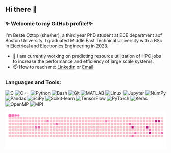 ## Hi there 👋
### ✨ Welcome to my GitHub profile!✨


I'm Beste Oztop (she/her), a third year PhD student at ECE department aof Boston University. I graduated Middle East Technical University with a BSc in Electrical and Electronics Engineering in 2023.  


- 🔭 I am currently working on predicting resource utilization of HPC jobs to increase the performance and efficiency of large scale systems.
- 📫 How to reach me: [LinkedIn](https://www.linkedin.com/in/beste-oztop/) or [Email](boztop@bu.edu)

### Languages and Tools:
![C](https://img.shields.io/badge/C-00599C?style=flat-square&logo=C&logoColor=white)
![C++](https://img.shields.io/badge/C++-00599C?style=flat-square&logo=C%2B%2B&logoColor=white)
![Python](https://img.shields.io/badge/Python-3776AB?style=flat-square&logo=Python&logoColor=white)
![Bash](https://img.shields.io/badge/Bash-4EAA25?style=flat-square&logo=GNU-Bash&logoColor=white)
![Git](https://img.shields.io/badge/Git-F05032?style=flat-square&logo=Git&logoColor=white)
![MATLAB](https://img.shields.io/badge/MATLAB-0076A8?style=flat-square&logo=MATLAB&logoColor=white)
![Linux](https://img.shields.io/badge/Linux-FCC624?style=flat-square&logo=Linux&logoColor=black)
![Jupyter](https://img.shields.io/badge/Jupyter-F37626?style=flat-square&logo=Jupyter&logoColor=white)
![NumPy](https://img.shields.io/badge/NumPy-013243?style=flat-square&logo=NumPy&logoColor=white)
![Pandas](https://img.shields.io/badge/Pandas-150458?style=flat-square&logo=Pandas&logoColor=white)
![SciPy](https://img.shields.io/badge/SciPy-8CAAE6?style=flat-square&logo=SciPy&logoColor=white)
![Scikit-learn](https://img.shields.io/badge/Scikit-learn-F7931E?style=flat-square&logo=scikit-learn&logoColor=white)
![TensorFlow](https://img.shields.io/badge/TensorFlow-FF6F00?style=flat-square&logo=TensorFlow&logoColor=white)
![PyTorch](https://img.shields.io/badge/PyTorch-EE4C30?style=flat-square&logo=PyTorch&logoColor=white)
![Keras](https://img.shields.io/badge/Keras-D00000?style=flat-square&logo=Keras&logoColor=white)
![OpenMP](https://img.shields.io/badge/OpenMP-FF6A00?style=flat-square&logo=OpenMP&logoColor=white)
![MPI](https://img.shields.io/badge/MPI-FF6A00?style=flat-square&logo=OpenMP&logoColor=white)


![Snake animation](https://github.com/beste-oztop/beste-oztop/blob/output/ocean.gif)
